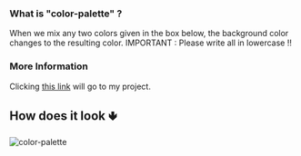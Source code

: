 <h3> What is "color-palette" ?</h3>


When we mix any two colors given in the box below, the background color changes to the resulting color.
IMPORTANT : Please write all in lowercase !!


<h3>More Information</h3>

Clicking [this link](https://mervescolorpalette.netlify.app) will go to my project.

<h2> How does it look &#129155; </h2>

![color-palette](https://user-images.githubusercontent.com/108355676/184506936-2123caa2-b394-46b2-8c34-738e47db156a.png)
